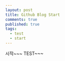 ```yaml
---
layout: post
title: Github Blog Start
comments: true
published: true
tags:
  - test
  - start
---
```


시작~~~
TEST~~~
